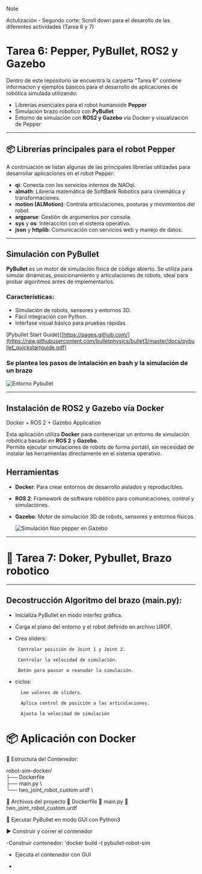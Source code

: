 > [!Note]
> Actulización - Segundo corte: Scroll down para el desarollo de las diferentes actividades (Tarea 6 y 7)

# Tarea 6:  Pepper, PyBullet, ROS2 y Gazebo

Dentro de este repositorio  se encuentra la carperta "Tarea 6" contiene informacion y ejemplos básicos para el desarrollo de aplicaciones de robótica simulada utilizando:

- Librerías esenciales para el robot humanoide **Pepper**
- Simulación brazo robotico con **PyBullet**
- Entorno de simulación con **ROS2 y Gazebo** vía Docker y visualización de Pepper

---

## 📦 Librerías principales para el robot Pepper

A continuación se listan algunas de las principales librerías utilizadas para desarrollar aplicaciones en el robot Pepper:

- **qi**: Conecta con los servicios internos de NAOqi.
- **almath**: Librería matemática de SoftBank Robotics para cinemática y transformaciones.
- **motion (ALMotion)**: Controla articulaciones, posturas y movimientos del robot.
- **argparse**: Gestión de argumentos por consola.
- **sys** y **os**: Interacción con el sistema operativo.
- **json** y **httplib**: Comunicación con servicios web y manejo de datos.

---

## Simulación con PyBullet

**PyBullet** es un motor de simulación física de código abierto. Se utiliza para simular dinámicas, posicionamiento y articulaciones de robots, ideal para probar algoritmos antes de implementarlos.

### Características:
- Simulación de robots, sensores y entornos 3D.
- Fácil integración con Python.
- Interfase visual básico para pruebas rápidas.
  
[Pybullet Start Guide]([https://pages.github.com/](https://raw.githubusercontent.com/bulletphysics/bullet3/master/docs/pybullet_quickstartguide.pdf)

### Se plantea los pasos de intalación en bash y la simulación de un brazo 
![Entorno Pybullet](https://images.app.goo.gl/FfdMXZuVKzJGFzeD8)

---
## Instalación de ROS2 y Gazebo vía Docker
Docker + ROS 2 + Gazebo Application

Esta aplicación utiliza **Docker** para contenerizar un entorno de simulación robótica basado en **ROS 2** y **Gazebo**.  
Permite ejecutar simulaciones de robots de forma portátil, sin necesidad de instalar las herramientas directamente en el sistema operativo.

## Herramientas

- **Docker**: Para crear entornos de desarrollo aislados y reproducibles.
- **ROS 2**: Framework de software robótico para comunicaciones, control y simulaciones.
- **Gazebo**: Motor de simulación 3D de robots, sensores y entornos físicos.

  ![Simulación Nao pepper en Gazebo](https://images.app.goo.gl/3HoQz5rXF3v3wE4n9)
---

# 🚀 Tarea 7: Doker, Pybullet, Brazo robotico

---
## Decostrucción Algoritmo del brazo (main.py):

 - Inicializa PyBullet en modo interfez gráfica.
 - Carga el plano del entorno y el robot definido en archivo URDF.
 - Crea sliders:

        Controlar posición de Joint 1 y Joint 2.

        Controlar la velocidad de simulación.

        Botón para pausar o reanudar la simulación.
- ciclos:

        Lee valores de sliders.

        Aplica control de posición a las articulaciones.

        Ajusta la velocidad de simulación

# 📦 Aplicación con Docker

📁 Estructura del Contenedor:

robot-sim-docker/ \
├── Dockerfile \
├── main.py  \            
└── two_joint_robot_custom.urdf  \

📁 Archivos del proyecto 
  📄 Dockerfile
    📄 main.py
      📄 two_joint_robot_custom.urdf
  
  📄 Ejecutar PyBullet en modo GUI con Python3


▶️ Construir y correr el contenedor
  
  -Construir contenedor: 'docker build -t pybullet-robot-sim 
  - Ejecuta el contenedor con GUI
  
  - 

 

